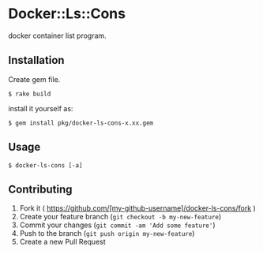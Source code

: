 # Docker::Ls::Cons

docker container list program.

## Installation

Create gem file.

    $ rake build

install it yourself as:

    $ gem install pkg/docker-ls-cons-x.xx.gem


## Usage

    $ docker-ls-cons [-a]

## Contributing

1. Fork it ( https://github.com/[my-github-username]/docker-ls-cons/fork )
2. Create your feature branch (`git checkout -b my-new-feature`)
3. Commit your changes (`git commit -am 'Add some feature'`)
4. Push to the branch (`git push origin my-new-feature`)
5. Create a new Pull Request
